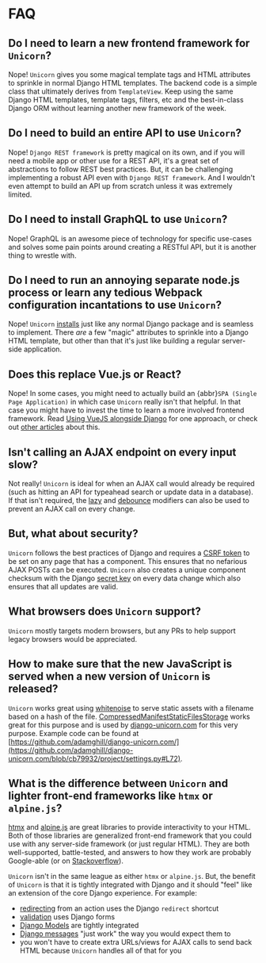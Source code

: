# FAQ

## Do I need to learn a new frontend framework for `Unicorn`?

Nope! `Unicorn` gives you some magical template tags and HTML attributes to sprinkle in normal Django HTML templates. The backend code is a simple class that ultimately derives from `TemplateView`. Keep using the same Django HTML templates, template tags, filters, etc and the best-in-class Django ORM without learning another new framework of the week.

## Do I need to build an entire API to use `Unicorn`?

Nope! `Django REST framework` is pretty magical on its own, and if you will need a mobile app or other use for a REST API, it's a great set of abstractions to follow REST best practices. But, it can be challenging implementing a robust API even with `Django REST framework`. And I wouldn't even attempt to build an API up from scratch unless it was extremely limited.

## Do I need to install GraphQL to use `Unicorn`?

Nope! GraphQL is an awesome piece of technology for specific use-cases and solves some pain points around creating a RESTful API, but it is another thing to wrestle with.

## Do I need to run an annoying separate node.js process or learn any tedious Webpack configuration incantations to use `Unicorn`?

Nope! `Unicorn` [installs](installation.md) just like any normal Django package and is seamless to implement. There <em>are</em> a few "magic" attributes to sprinkle into a Django HTML template, but other than that it's just like building a regular server-side application.

## Does this replace Vue.js or React?

Nope! In some cases, you might need to actually build an {abbr}`SPA (Single Page Application)` in which case `Unicorn` really isn't that helpful. In that case you might have to invest the time to learn a more involved frontend framework. Read [Using VueJS alongside Django](https://tkainrad.dev/posts/use-vuejs-with-django/) for one approach, or check out [other articles](https://www.django-unicorn.com/articles) about this.

## Isn't calling an AJAX endpoint on every input slow?

Not really! `Unicorn` is ideal for when an AJAX call would already be required (such as hitting an API for typeahead search or update data in a database). If that isn't required, the [lazy](templates.md#lazy) and [debounce](templates.md#debounce) modifiers can also be used to prevent an AJAX call on every change.

## But, what about security?

`Unicorn` follows the best practices of Django and requires a [CSRF token](https://docs.djangoproject.com/en/stable/ref/csrf/#how-it-works) to be set on any page that has a component. This ensures that no nefarious AJAX POSTs can be executed. `Unicorn` also creates a unique component checksum with the Django [secret key](https://docs.djangoproject.com/en/stable/ref/settings/#std:setting-SECRET_KEY) on every data change which also ensures that all updates are valid.

## What browsers does `Unicorn` support?

`Unicorn` mostly targets modern browsers, but any PRs to help support legacy browsers would be appreciated.

## How to make sure that the new JavaScript is served when a new version of `Unicorn` is released?

`Unicorn` works great using [whitenoise](https://whitenoise.evans.io/en/stable/) to serve static assets with a filename based on a hash of the file. [CompressedManifestStaticFilesStorage](http://whitenoise.evans.io/en/stable/django.html#add-compression-and-caching-support) works great for this purpose and is used by [django-unicorn.com](https://www.django-unicorn.com/) for this very purpose. Example code can be found at [https://github.com/adamghill/django-unicorn.com/](https://github.com/adamghill/django-unicorn.com/blob/cb79932/project/settings.py#L72).

## What is the difference between `Unicorn` and lighter front-end frameworks like `htmx` or `alpine.js`?

[htmx](https://htmx.org/) and [alpine.js](https://github.com/alpinejs/alpine) are great libraries to provide interactivity to your HTML. Both of those libraries are generalized front-end framework that you could use with any server-side framework (or just regular HTML). They are both well-supported, battle-tested, and answers to how they work are probably Google-able (or on [Stackoverflow](https://stackoverflow.com/questions/tagged/alpine.js)).

`Unicorn` isn't in the same league as either `htmx` or `alpine.js`. But, the benefit of `Unicorn` is that it is tightly integrated with Django and it should "feel" like an extension of the core Django experience. For example:

- [redirecting](redirecting.md) from an action uses the Django `redirect` shortcut
- [validation](validation.md) uses Django forms
- [Django Models](django-models.md) are tightly integrated
- [Django messages](messages.md) "just work" the way you would expect them to
- you won't have to create extra URLs/views for AJAX calls to send back HTML because `Unicorn` handles all of that for you
